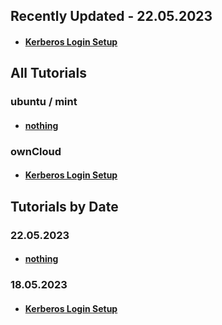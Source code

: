 
## Recently Updated - 22.05.2023
* #### [Kerberos Login Setup]

## All Tutorials
### ubuntu / mint
* #### [nothing]

### ownCloud
* #### [Kerberos Login Setup]

## Tutorials by Date

### 22.05.2023
* #### [nothing]

### 18.05.2023
* #### [Kerberos Login Setup]

[nothing]: https://github.com/GeraldLeikam/tutorials/blob/master
[Kerberos Login Setup]: https://github.com/GeraldLeikam/tutorials/blob/master/guides/ownCloud/kerberos/login_setup.md
